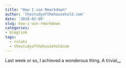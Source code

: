 ```yaml
---
title: "How I use Rmarkdown"
author: 'thestudyofthehousehold.com'
date: '2018-02-09'
slug: how-i-use-rmarkdown
categories:
- bloglink
tags:
  - rstats
  - thestudyofthehouseholdcom
---
```


Last week or so, I achieved a wonderous thing. A trivial[... <i class="fas fa-external-link-alt"></i>](http://thestudyofthehousehold.com/2018/02/09/2018-02-09-how-i-use-rmarkdown/)

